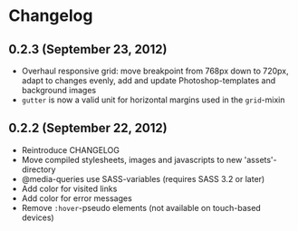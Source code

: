 # Changelog

## 0.2.3 (September 23, 2012)

* Overhaul responsive grid: move breakpoint from 768px down to 720px, adapt to changes evenly, add and update Photoshop-templates and background images
* `gutter` is now a valid unit for horizontal margins used in the `grid`-mixin


## 0.2.2 (September 22, 2012)

* Reintroduce CHANGELOG
* Move compiled stylesheets, images and javascripts to new 'assets'-directory
* @media-queries use SASS-variables (requires SASS 3.2 or later)
* Add color for visited links
* Add color for error messages
* Remove `:hover`-pseudo elements (not available on touch-based devices)
